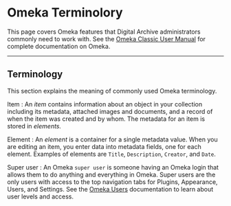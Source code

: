 # Omeka Terminolory

This page covers Omeka features that Digital Archive administrators commonly need to work with.
See the [Omeka Classic User Manual](https://omeka.org/classic/docs/) for complete documentation on Omeka.

---

## Terminology
This section explains the meaning of commonly used Omeka terminology.

Item
:   An *item* contains information about an object in your collection including its metadata,
    attached images and documents, and a record of when the item was created and by whom.
    The metadata for an item is stored in *elements.*

Element
:   An *element* is a container for a single metadata value. When you are editing
    an item, you enter data into metadata fields, one for each element.
    Examples of elements are `Title`, `Description`, `Creator`, and `Date`.

Super user
:   An Omeka `super user` is someone having an Omeka login that allows them to do anything and everything in Omeka.
    Super users are the only users with access to the top navigation tabs for Plugins, Appearance, Users, and Settings.
    See the [Omeka Users](https://omeka.org/classic/docs/Admin/Users/) documentation to learn about user levels and access.
